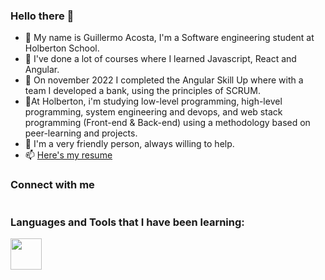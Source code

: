 ### Hello there 👋

- 🔭 My name is Guillermo Acosta, I'm a Software engineering student at Holberton School.
- 🌱 I've done a lot of courses where I learned Javascript, React and Angular. 
- 👯 On november 2022 I completed the Angular Skill Up where with a team I developed a bank, using the principles of SCRUM.
- 🤔At Holberton, i'm studying low-level programming, high-level programming, system engineering and devops, and web stack programming (Front-end & Back-end) using a methodology based on peer-learning and projects.
- 💬 I'm a very friendly person, always willing to help. 
- 📫 [Here's my resume](https://drive.google.com/file/d/1zteH_IcBotN5aVDEKCg6pyC5F_CCXTzj/view?usp=drivesdk)


### Connect with me
<a href="https://www.linkedin.com/in/guillermo-acosta-6659b91ab/">
    <img src="https://cdns.iconmonstr.com/wp-content/releases/preview/2012/240/iconmonstr-linkedin-3.png" alt="">
</a>

### Languages and Tools that I have been learning:
<img src="https://3537123503-files.gitbook.io/~/files/v0/b/gitbook-legacy-files/o/assets%2F-LKPU2wzMxBOvFQpzlkK%2F-LP1ozRGWuZ56zrrwTde%2F-LP1s6iAXrYkbdW9LEyY%2Fimage.png?alt=media&token=05cead33-7d37-43ba-8621-368ce22ce10a" width="50px">

